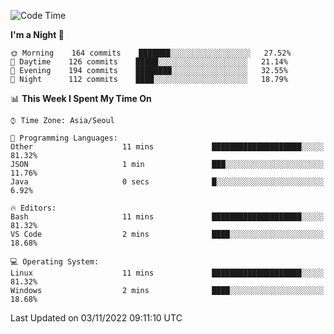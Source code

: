 <!--START_SECTION:waka-->
![Code Time](http://img.shields.io/badge/Code%20Time-1%2C493%20hrs%2045%20mins-blue)

**I'm a Night 🦉** 

```text
🌞 Morning    164 commits    ███████░░░░░░░░░░░░░░░░░░   27.52% 
🌆 Daytime    126 commits    █████░░░░░░░░░░░░░░░░░░░░   21.14% 
🌃 Evening    194 commits    ████████░░░░░░░░░░░░░░░░░   32.55% 
🌙 Night      112 commits    ████░░░░░░░░░░░░░░░░░░░░░   18.79%

```


📊 **This Week I Spent My Time On** 

```text
⌚︎ Time Zone: Asia/Seoul

💬 Programming Languages: 
Other                    11 mins             ████████████████████░░░░░   81.32% 
JSON                     1 min               ███░░░░░░░░░░░░░░░░░░░░░░   11.76% 
Java                     0 secs              █░░░░░░░░░░░░░░░░░░░░░░░░   6.92%

🔥 Editors: 
Bash                     11 mins             ████████████████████░░░░░   81.32% 
VS Code                  2 mins              ████░░░░░░░░░░░░░░░░░░░░░   18.68%

💻 Operating System: 
Linux                    11 mins             ████████████████████░░░░░   81.32% 
Windows                  2 mins              ████░░░░░░░░░░░░░░░░░░░░░   18.68%

```


 Last Updated on 03/11/2022 09:11:10 UTC
<!--END_SECTION:waka-->
